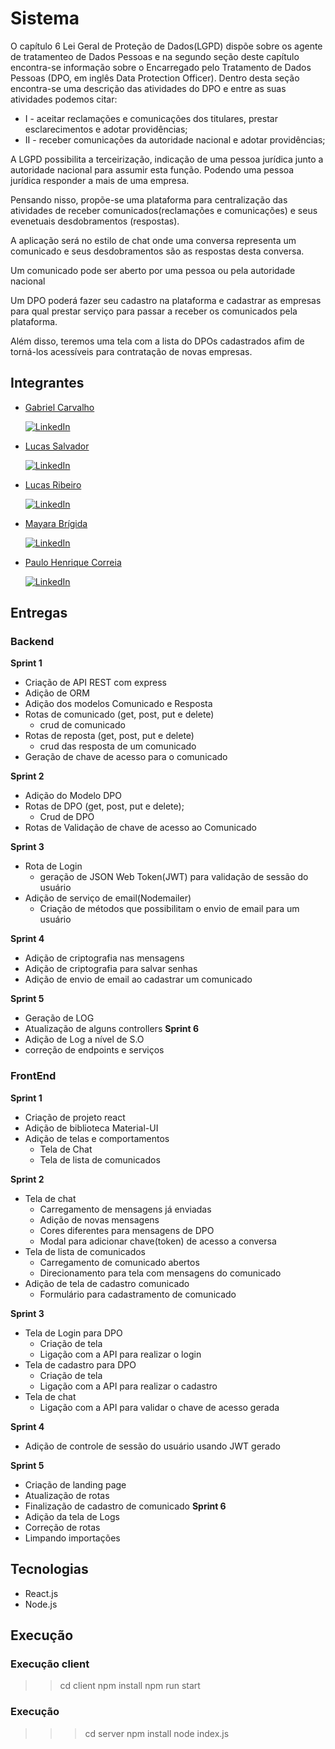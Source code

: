 # Sistema
O capítulo 6 Lei Geral de Proteção de Dados(LGPD) dispõe sobre os agente de tratamenteo de Dados Pessoas e na segundo seção deste capítulo encontra-se informação sobre o Encarregado pelo Tratamento de Dados Pessoas (DPO, em inglês Data Protection Officer). Dentro desta seção encontra-se uma descrição das atividades do DPO e entre as suas atividades podemos citar: 


* I - aceitar reclamações e comunicações dos titulares, prestar esclarecimentos e adotar providências; 
* II - receber comunicações da autoridade nacional e adotar providências; 

A LGPD possibilita a terceirização, indicação de uma pessoa jurídica junto a autoridade nacional para assumir esta função. Podendo uma pessoa jurídica responder a mais de uma empresa.

Pensando nisso, propõe-se uma plataforma para centralização das atividades de receber comunicados(reclamações e comunicações) e seus evenetuais desdobramentos (respostas). 

A aplicação será no estilo de chat onde uma conversa representa um comunicado e seus desdobramentos são as respostas desta conversa.

Um comunicado pode ser aberto por uma pessoa ou pela autoridade nacional

Um DPO poderá fazer seu cadastro na plataforma e cadastrar as empresas para qual prestar serviço para passar a receber os comunicados pela plataforma. 

Além disso, teremos uma tela com a lista do DPOs cadastrados afim de torná-los acessíveis para contratação de novas empresas.

## Integrantes
* [Gabriel Carvalho](https://github.com/Gamebielo)


  [![LinkedIn][linkedin-shield]][linkedin-biel]
* [Lucas Salvador](https://github.com/LASalvador)
  
  
  [![LinkedIn][linkedin-shield]][linkedin-salva]
* [Lucas Ribeiro](https://github.com/lrsonnewend)


  [![LinkedIn][linkedin-shield]][linkedin-sonne]
* [Mayara Brígida](https://github.com/mayaramedeiros)


  [![LinkedIn][linkedin-shield]][linkedin-brigida]
* [Paulo Henrique Correia](https://github.com/PauloHenrique7010)


  [![LinkedIn][linkedin-shield]][linkedin-paulo]


## Entregas
### Backend
  **Sprint 1**
   - Criação de API REST com express
   - Adição de ORM
   - Adição dos modelos Comunicado e Resposta
   - Rotas de comunicado (get, post, put e delete)
     - crud de comunicado
   - Rotas de reposta (get, post, put e delete)
     - crud das resposta de um comunicado
   - Geração de chave de acesso para o comunicado
   
   
  **Sprint 2**
   - Adição do Modelo DPO
   - Rotas de DPO (get, post, put e delete);
     - Crud de DPO
   - Rotas de Validação de chave de acesso ao Comunicado

  **Sprint 3**
  - Rota de Login
    - geração de JSON Web Token(JWT) para validação de sessão do usuário
  - Adição de serviço de email(Nodemailer)
    - Criação de métodos que possibilitam o envio de email para um usuário

  **Sprint 4**
  - Adição de criptografia nas mensagens
  - Adição de criptografia para salvar senhas
  - Adição de envio de email ao cadastrar um comunicado
  
  **Sprint 5**
  - Geração de LOG
  - Atualização de alguns controllers
  **Sprint 6**
  - Adição de Log a nível de S.O
  - correção de endpoints e serviços

### FrontEnd
   **Sprint 1**
   - Criação de projeto react 
   - Adição de biblioteca Material-UI
   - Adição de telas e comportamentos
     - Tela de Chat
     - Tela de lista de comunicados

   **Sprint 2**
   - Tela de chat
     - Carregamento de mensagens já enviadas
     - Adição de novas mensagens
     - Cores diferentes para mensagens de DPO
     - Modal para adicionar chave(token) de acesso a conversa
   - Tela de lista de comunicados
     - Carregamento de comunicado abertos
     - Direcionamento para tela com mensagens do comunicado
   - Adição de tela de cadastro comunicado
     - Formulário para cadastramento de comunicado
  
  **Sprint 3**
   - Tela de Login para DPO
     - Criação de tela
     - Ligação com a API para realizar o login
   - Tela de cadastro para DPO
      - Criação de tela
      - Ligação com a API para realizar o cadastro
   - Tela de chat
     - Ligação com a API para validar o chave de acesso gerada
     
  **Sprint 4** 
   - Adição de controle de sessão do usuário usando JWT gerado
    
  **Sprint 5**
   - Criação de landing page
   - Atualização de rotas
   - Finalização de cadastro de comunicado
  **Sprint 6**
   - Adição da tela de Logs 
   - Correção de rotas
   - Limpando importações

## Tecnologias

* React.js
* Node.js

## Execução
### Execução client

>> cd client 
>> npm install
>> npm run start

### Execução
>>> cd server
>>> npm install
>>> node index.js


[linkedin-shield]: https://img.shields.io/badge/-LinkedIn-black.svg?style=flat-square&logo=linkedin&colorB=555
[linkedin-salva]: https://www.linkedin.com/in/lassalvador/
[linkedin-brigida]: https://www.linkedin.com/in/mayara-br%C3%ADgida-398733182/
[linkedin-paulo]: https://www.linkedin.com/in/paulo-henrique-36355316b/
[linkedin-biel]: https://www.linkedin.com/in/gabriel-carvalho-b937a5160/
[linkedin-sonne]: https://www.linkedin.com/in/lucas-sonnewend-a87a66180/

